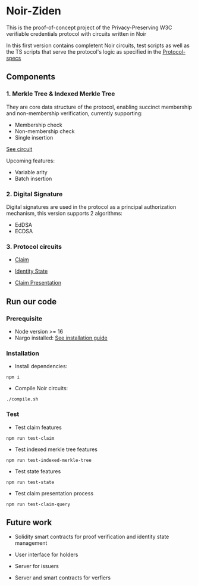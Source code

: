 # Noir-Ziden

This is the proof-of-concept project of the Privacy-Preserving W3C verifiable credentials protocol with circuits written in Noir

In this first version contains completent Noir circuits, test scripts as well as the TS scripts that serve the protocol's logic as specified in the [Protocol-specs](https://github.com/ziden-dev/Noir-Ziden/tree/main/specs)

## Components

### 1. Merkle Tree & Indexed Merkle Tree

They are core data structure of the protocol, enabling succinct membership and non-membership verification, currently supporting:

- Membership check
- Non-membership check
- Single insertion

[See circuit](https://github.com/ziden-dev/Noir-Ziden/blob/main/src/circuits/noirlib/src/indexed_merkle_tree.nr)

Upcoming features:

- Variable arity
- Batch insertion

### 2. Digital Signature

Digital signatures are used in the protocol as a principal authorization mechanism, this version supports 2 algorithms:

- EdDSA
- ECDSA

### 3. Protocol circuits

- [Claim](https://github.com/ziden-dev/Noir-Ziden/blob/main/src/circuits/noirlib/src/claim.nr)

- [Identity State](https://github.com/ziden-dev/Noir-Ziden/blob/main/src/circuits/noirlib/src/state_transition.nr)

- [Claim Presentation](https://github.com/ziden-dev/Noir-Ziden/blob/main/src/circuits/noirlib/src/claim_presentation.nr)


## Run our code

### Prerequisite

- Node version >= 16
- Nargo installed: [See installation guide](https://noir-lang.org/getting_started/nargo_installation)

### Installation

- Install dependencies:
```
npm i
```

- Compile Noir circuits:
```
./compile.sh
```

### Test

- Test claim features
```
npm run test-claim
```

- Test indexed merkle tree features
```
npm run test-indexed-merkle-tree
```

- Test state features
```
npm run test-state
```

- Test claim presentation process
```
npm run test-claim-query
```

## Future work

- Solidity smart contracts for proof verification and identity state management

- User interface for holders

- Server for issuers

- Server and smart contracts for verfiers

